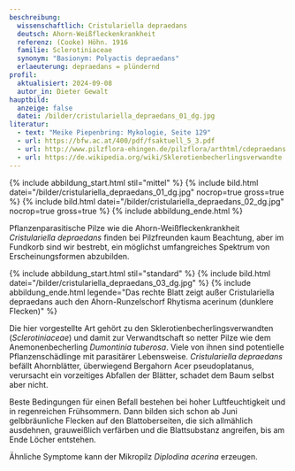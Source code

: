 ```yaml
---
beschreibung:
  wissenschaftlich: Cristulariella depraedans
  deutsch: Ahorn-Weißfleckenkrankheit
  referenz: (Cooke) Höhn. 1916
  familie: Sclerotiniaceae
  synonym: "Basionym: Polyactis depraedans"
  erlaeuterung: depraedans = plündernd
profil:
  aktualisiert: 2024-09-08
  autor_in: Dieter Gewalt
hauptbild:
  anzeige: false
  datei: /bilder/cristulariella_depraedans_01_dg.jpg
literatur:
  - text: "Meike Piepenbring: Mykologie, Seite 129"
  - url: https://bfw.ac.at/400/pdf/fsaktuell_5_3.pdf
  - url: http://www.pilzflora-ehingen.de/pilzflora/arthtml/cdepraedans.php
  - url: https://de.wikipedia.org/wiki/Sklerotienbecherlingsverwandte
---
```

{% include abbildung_start.html stil="mittel" %}
{% include bild.html datei="/bilder/cristulariella_depraedans_01_dg.jpg" nocrop=true gross=true %}
{% include bild.html datei="/bilder/cristulariella_depraedans_02_dg.jpg" nocrop=true gross=true %}
{% include abbildung_ende.html %}

Pflanzenparasitische Pilze wie die Ahorn-Weißfleckenkrankheit *Cristulariella depraedans* finden bei Pilzfreunden kaum Beachtung, aber im Fundkorb sind wir bestrebt, ein möglichst umfangreiches Spektrum von Erscheinungsformen abzubilden.

{% include abbildung_start.html stil="standard" %}
{% include bild.html datei="/bilder/cristulariella_depraedans_03_dg.jpg" %}
{% include abbildung_ende.html legende="Das rechte Blatt zeigt außer Cristulariella depraedans auch den Ahorn-Runzelschorf Rhytisma acerinum (dunklere Flecken)" %}

Die hier vorgestellte Art gehört zu den Sklerotienbecherlingsverwandten (*Sclerotiniaceae*) und damit zur Verwandtschaft so netter Pilze wie dem Anemonenbecherling *Dumontinia tuberosa*. Viele von ihnen sind potentielle Pflanzenschädlinge mit parasitärer Lebensweise. *Cristulariella depraedans* befällt Ahornblätter, überwiegend Bergahorn Acer pseudoplatanus, verursacht ein vorzeitiges Abfallen der Blätter, schadet dem Baum selbst aber nicht.

Beste Bedingungen für einen Befall bestehen bei hoher Luftfeuchtigkeit und in regenreichen Frühsommern. Dann bilden sich schon ab Juni gelbbräunliche Flecken auf den Blattoberseiten, die sich allmählich ausdehnen, grauweißlich verfärben und die Blattsubstanz angreifen, bis am Ende Löcher entstehen.

Ähnliche Symptome kann der Mikropilz *Diplodina acerina* erzeugen.